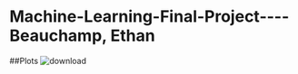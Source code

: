 # Machine-Learning-Final-Project----Beauchamp, Ethan

##Plots
![download](https://user-images.githubusercontent.com/104394105/165199950-c4cde432-ae14-4ce9-87d2-28c1792ac204.png)
